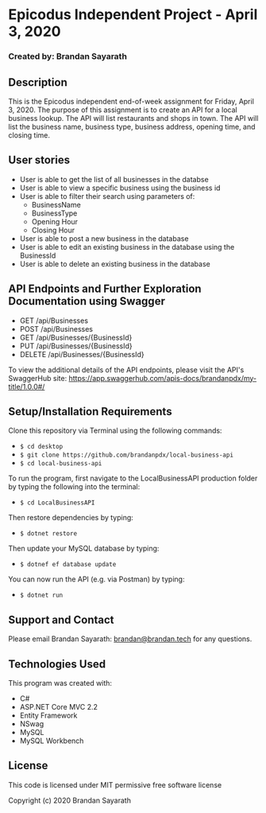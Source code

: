 # Epicodus Independent Project - April 3, 2020

### Created by: Brandan Sayarath

## Description

This is the Epicodus independent end-of-week assignment for Friday, April 3, 2020.  The purpose of this assignment is to create an API for a local business lookup. The API will list restaurants and shops in town.  The API will list the business name, business type, business address, opening time, and closing time. 

## User stories
* User is able to get the list of all businesses in the databse
* User is able to view a specific business using the business id
* User is able to filter their search using parameters of:
  * BusinessName
  * BusinessType
  * Opening Hour
  * Closing Hour
* User is able to post a new business in the database
* User is able to edit an existing business in the database using the BusinessId 
* User is able to delete an existing business in the database

## API Endpoints and Further Exploration Documentation using Swagger
* GET /api/Businesses
* POST /api/Businesses
* GET /api/Businesses/{BusinessId}
* PUT /api/Businesses/{BusinessId}
* DELETE /api/Businesses/{BusinessId}

To view the additional details of the API endpoints, please visit the API's SwaggerHub site: https://app.swaggerhub.com/apis-docs/brandanpdx/my-title/1.0.0#/

## Setup/Installation Requirements

Clone this repository via Terminal using the following commands:
* ```$ cd desktop```
* ```$ git clone https://github.com/brandanpdx/local-business-api```
* ```$ cd local-business-api```

To run the program, first navigate to the LocalBusinessAPI production folder by typing the following into the terminal: 

* ```$ cd LocalBusinessAPI```

Then restore dependencies by typing:
* ```$ dotnet restore```

Then update your MySQL database by typing: 
* ```$ dotnef ef database update```

You can now run the API (e.g. via Postman) by typing:
* ```$ dotnet run```

## Support and Contact

Please email Brandan Sayarath: brandan@brandan.tech for any questions.

## Technologies Used

This program was created with:

* C#
* ASP.NET Core MVC 2.2
* Entity Framework
* NSwag  
* MySQL
* MySQL Workbench 

## License

This code is licensed under MIT permissive free software license

Copyright (c) 2020 Brandan Sayarath


